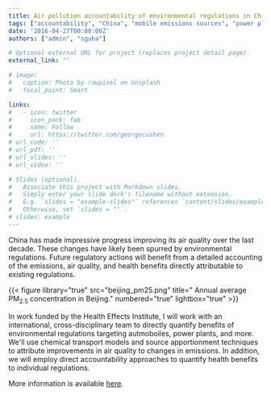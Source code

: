 ```yaml
---
title: Air pollution accountability of environmental regulations in China
tags: ["accountability", "China", "mobile emissions sources", "power plants"]
date: '2016-04-27T00:00:00Z'
authors: ["admin", "sguha"]

# Optional external URL for project (replaces project detail page).
external_link: ''

# image:
#   caption: Photo by rawpixel on Unsplash
#   focal_point: Smart

links:
#   - icon: twitter
#     icon_pack: fab
#     name: Follow
#     url: https://twitter.com/georgecushen
# url_code: ''
# url_pdf: ''
# url_slides: ''
# url_video: ''

# Slides (optional).
#   Associate this project with Markdown slides.
#   Simply enter your slide deck's filename without extension.
#   E.g. `slides = "example-slides"` references `content/slides/example-slides.md`.
#   Otherwise, set `slides = ""`.
# slides: example
---
```


China has made impressive progress improving its air quality over the last decade. These changes have likely been spurred by environmental regulations. Future regulatory actions will benefit from a detailed accounting of the emissions, air quality, and health benefits directly attributable to existing regulations. 

{{< figure library="true" src="beijing_pm25.png" title=" Annual average PM<sub>2.5</sub> concentration in Beijing." numbered="true" lightbox="true" >}}

In work funded by the Health Effects Institute, I will work with an international, cross-disciplinary team to directly quantify benefits of environmental regulations targeting autmoboiles, power plants, and more. We'll use chemical transport models and source apportionment techniques to attribute improvements in air quality to changes in emissions. In addition, we will employ direct accountability approaches to quantify health benefits to individual regulations.

More information is available [here](https://www.healtheffects.org/research/ongoing-research/accounting-health-benefits-air-pollution-regulations-china-2008%E2%80%932020). 
